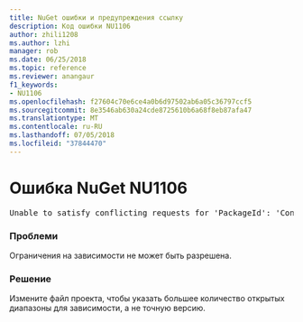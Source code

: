 ```yaml
---
title: NuGet ошибки и предупреждения ссылку
description: Код ошибки NU1106
author: zhili1208
ms.author: lzhi
manager: rob
ms.date: 06/25/2018
ms.topic: reference
ms.reviewer: anangaur
f1_keywords:
- NU1106
ms.openlocfilehash: f27604c70e6ce4a0b6d97502ab6a05c36797ccf5
ms.sourcegitcommit: 8e3546ab630a24cde8725610b6a68f8eb87afa47
ms.translationtype: MT
ms.contentlocale: ru-RU
ms.lasthandoff: 07/05/2018
ms.locfileid: "37844470"
---
```

# <a name="nuget-error-nu1106"></a>Ошибка NuGet NU1106

<pre>Unable to satisfy conflicting requests for 'PackageId': 'Conflict path' Framework: 'Target graph'</pre>

### <a name="issue"></a>Проблеми
Ограничения на зависимости не может быть разрешена.

### <a name="solution"></a>Решение
Измените файл проекта, чтобы указать большее количество открытых диапазоны для зависимости, а не точную версию.